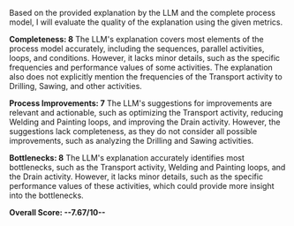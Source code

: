 Based on the provided explanation by the LLM and the complete process model, I will evaluate the quality of the explanation using the given metrics.

**Completeness: 8**
The LLM's explanation covers most elements of the process model accurately, including the sequences, parallel activities, loops, and conditions. However, it lacks minor details, such as the specific frequencies and performance values of some activities. The explanation also does not explicitly mention the frequencies of the Transport activity to Drilling, Sawing, and other activities.

**Process Improvements: 7**
The LLM's suggestions for improvements are relevant and actionable, such as optimizing the Transport activity, reducing Welding and Painting loops, and improving the Drain activity. However, the suggestions lack completeness, as they do not consider all possible improvements, such as analyzing the Drilling and Sawing activities.

**Bottlenecks: 8**
The LLM's explanation accurately identifies most bottlenecks, such as the Transport activity, Welding and Painting loops, and the Drain activity. However, it lacks minor details, such as the specific performance values of these activities, which could provide more insight into the bottlenecks.

**Overall Score: --7.67/10--**